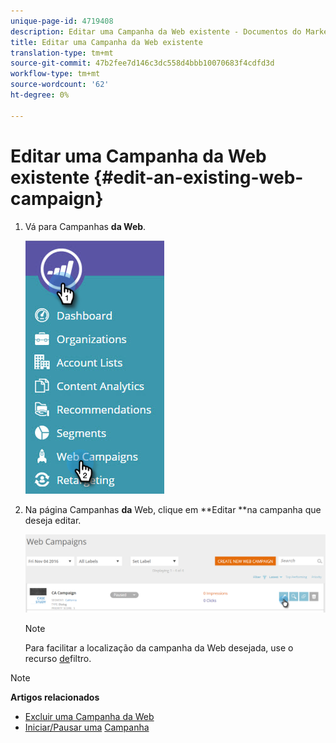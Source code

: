 ```yaml
---
unique-page-id: 4719408
description: Editar uma Campanha da Web existente - Documentos do Marketing - Documentação do produto
title: Editar uma Campanha da Web existente
translation-type: tm+mt
source-git-commit: 47b2fee7d146c3dc558d4bbb10070683f4cdfd3d
workflow-type: tm+mt
source-wordcount: '62'
ht-degree: 0%

---
```



# Editar uma Campanha da Web existente {#edit-an-existing-web-campaign}

1. Vá para Campanhas **da Web**.

   ![](assets/image2016-8-18-16-3a15-3a14.png)

1. Na página Campanhas **da** Web, clique em **Editar **na campanha que deseja editar.

   ![](assets/web-campaigns-1-edit-hand.png)

   >[!NOTE]
   >
   >Para facilitar a localização da campanha da Web desejada, use o recurso [de](filter-web-campaigns.md)filtro.

>[!NOTE]
>
>**Artigos relacionados**
>
>* [Excluir uma Campanha da Web](delete-a-web-campaign.md)
>* [Iniciar/Pausar uma](launch-pause-a-web-campaign.md) [Campanha](launch-pause-a-web-campaign.md)

>




